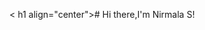< h1 align="center"># Hi there,I'm Nirmala S!</h1>
<p align="center">
  <img src="
** I'm a B.TECH student in Artificial Intelligence & Data Science**
** Studying at Shivani Engineering College,Trichy**
** I love building creative and responsive wesites**
 ** Currently learning: JavaScript & Python)**
---
How to reach me:
[linkedIn](https://www.linkedin.com/in/nirmala-nirmal-0b7a07339)
---
## Tech Skills
- HTML,CSS,JAVASCRIPT
- Basic Python
- AI & data science enthusiast
- GitHub,VS Code
 ---
 ## GitHub Stats
 ![Nirmala's GitHub Stats](https://github.com/nirmala-btech)
  ---
  ## Connect with me
  [![Linkedin](https://www.linkedin.com/in/nirmala-nirmal-0b7a07339)
  ---
  _Thanks for visiting my GitHub profile!_

